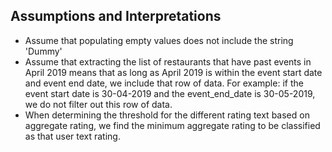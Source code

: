 ## Assumptions and Interpretations

- Assume that populating empty values does not include the string 'Dummy'
- Assume that extracting the list of restaurants that have past events in April 2019 means that as long as April 2019 is within the event start date and event end date, we include that row of data. For example: if the event start date is 30-04-2019 and the event_end_date is 30-05-2019, we do not filter out this row of data.
- When determining the threshold for the different rating text based on aggregate rating, we find the minimum aggregate rating to be classified as that user text rating.
